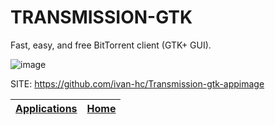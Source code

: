 # TRANSMISSION-GTK

 Fast, easy, and free BitTorrent client (GTK+ GUI).
 
 ![image](https://upload.wikimedia.org/wikipedia/commons/2/2d/Transmission_2.94_on_Fedora_32.png)

 SITE: https://github.com/ivan-hc/Transmission-gtk-appimage

 | [Applications](https://portable-linux-apps.github.io/apps.html) | [Home](https://portable-linux-apps.github.io)
 | --- | --- |
